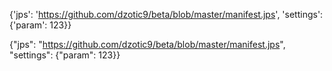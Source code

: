 {'jps': 'https://github.com/dzotic9/beta/blob/master/manifest.jps', 'settings': {'param': 123}}

{"jps": "https://github.com/dzotic9/beta/blob/master/manifest.jps", "settings": {"param": 123}}


